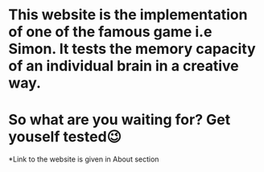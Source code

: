 # This website is the implementation of one of the famous game i.e Simon. It tests the memory capacity of an individual brain in a creative way. 
# So what are you waiting for? Get youself tested😉
*Link to the website is given in About section
